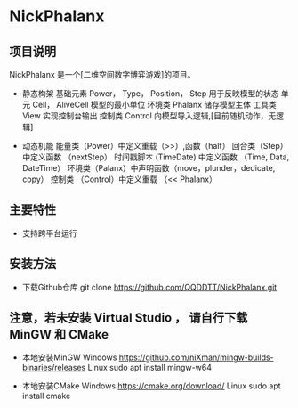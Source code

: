 # NickPhalanx

## 项目说明
NickPhalanx 是一个[二维空间数字博弈游戏]的项目。
 - 静态构架
 基础元素 Power， Type， Position， Step  用于反映模型的状态
 单元 Cell， AliveCell 模型的最小单位
 环境类 Phalanx 储存模型主体
 工具类 View 实现控制台输出
 控制类 Control 向模型导入逻辑,[目前随机动作，无逻辑]

 - 动态机能
 能量类（Power）中定义重载（>>）,函数（half）
 回合类（Step）中定义函数 （nextStep）
 时间戳脚本 (TimeDate) 中定义函数 （Time, Data, DateTime）
 环境类（Palanx）中声明函数（move，plunder，dedicate, copy）
 控制类 （Control）中定义重载 （<< Phalanx）

## 主要特性
- 支持跨平台运行

## 安装方法

 - 下载Github仓库
git clone https://github.com/QQDDTT/NickPhalanx.git


## 注意，若未安装 Virtual Studio ， 请自行下载 MinGW 和 CMake

 - 本地安装MinGW
 Windows
    https://github.com/niXman/mingw-builds-binaries/releases
 Linux
    sudo apt install mingw-w64

 - 本地安装CMake
 Windows
    https://cmake.org/download/
 Linux
    sudo apt install cmake


